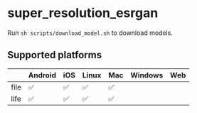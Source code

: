 # super_resolution_esrgan

Run `sh scripts/download_model.sh` to download models.

## Supported platforms

|      | Android | iOS | Linux | Mac | Windows | Web |
|------|---------|-----|-------|-----|---------|-----|
| file | ✅      | ✅  |  ✅   | ✅  |         |     |
| life | ✅      | ✅  |  ✅   | ✅  |         |     |
